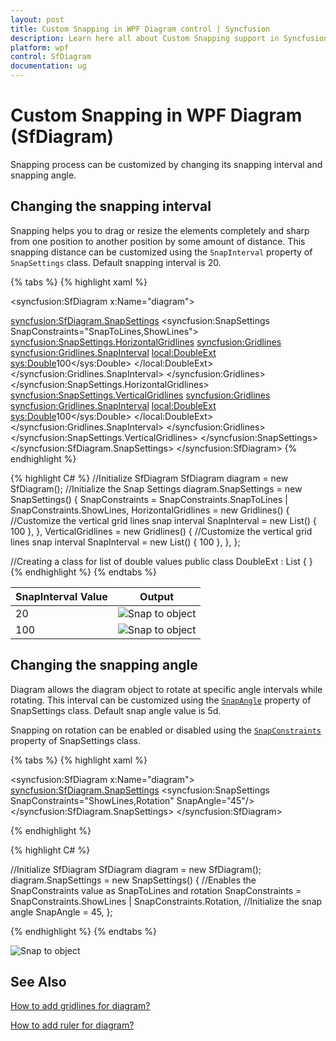 ```yaml
---
layout: post
title: Custom Snapping in WPF Diagram control | Syncfusion
description: Learn here all about Custom Snapping support in Syncfusion WPF Diagram (SfDiagram) control and more.
platform: wpf
control: SfDiagram
documentation: ug
---
```

# Custom Snapping in WPF Diagram (SfDiagram)

Snapping process can be customized by changing its snapping interval and snapping angle.

## Changing the snapping interval

Snapping helps you to drag or resize the elements completely and sharp from one position to another position by some amount of distance. This snapping distance can be customized using the `SnapInterval` property of `SnapSettings` class. Default snapping interval is 20.

{% tabs %}
{% highlight xaml %}
<!--Initialize SfDiagram-->
<syncfusion:SfDiagram x:Name="diagram">
  <!--Enables the SnapConstraints value as SnapToLines -->
  <syncfusion:SfDiagram.SnapSettings>
    <syncfusion:SnapSettings SnapConstraints="SnapToLines,ShowLines">
      <!--Initialize HorizontalGridlines-->
      <syncfusion:SnapSettings.HorizontalGridlines>
        <syncfusion:Gridlines>
          <!--Initialize SnapInterval value as 100-->
          <syncfusion:Gridlines.SnapInterval>
            <local:DoubleExt>
              <sys:Double>100</sys:Double>
            </local:DoubleExt>
          </syncfusion:Gridlines.SnapInterval>
        </syncfusion:Gridlines>
      </syncfusion:SnapSettings.HorizontalGridlines>
      <!--Initialize VerticalGridlines-->
      <syncfusion:SnapSettings.VerticalGridlines>
        <syncfusion:Gridlines>
          <!--Initialize SnapInterval value as 100-->
          <syncfusion:Gridlines.SnapInterval>
            <local:DoubleExt>
              <sys:Double>100</sys:Double>
            </local:DoubleExt>
          </syncfusion:Gridlines.SnapInterval>
        </syncfusion:Gridlines>
      </syncfusion:SnapSettings.VerticalGridlines>
    </syncfusion:SnapSettings>
  </syncfusion:SfDiagram.SnapSettings>
</syncfusion:SfDiagram>
{% endhighlight %}

{% highlight C# %}
//Initialize SfDiagram
SfDiagram diagram = new SfDiagram();
//Initialize the Snap Settings
diagram.SnapSettings = new SnapSettings()
{
  SnapConstraints = SnapConstraints.SnapToLines | SnapConstraints.ShowLines,
  HorizontalGridlines = new Gridlines()
  {
    //Customize the vertical grid lines snap interval
    SnapInterval = new List<double>() { 100 },
  },
  VerticalGridlines = new Gridlines()
  {
    //Customize the vertical grid lines snap interval
    SnapInterval = new List<double>() { 100 },
  },
};

//Creating a class for list of double values
public class DoubleExt : List<double>
{
}
{% endhighlight %}
{% endtabs %}

| SnapInterval Value  | Output |
|---|---|
| 20 |![Snap to object](Gridlines_images/SnapInterval20.gif) |
| 100 |![Snap to object](Gridlines_images/SnapInterval100.gif) |

## Changing the snapping angle

Diagram allows the diagram object to rotate at specific angle intervals while rotating. This interval can be customized using the [`SnapAngle`](https://help.syncfusion.com/cr/wpf/Syncfusion.UI.Xaml.Diagram.SnapSettings.html#Syncfusion_UI_Xaml_Diagram_SnapSettings_SnapAngle) property of SnapSettings class. Default snap angle value is 5d.

Snapping on rotation can be enabled or disabled using the [`SnapConstraints`](https://help.syncfusion.com/cr/wpf/Syncfusion.UI.Xaml.Diagram.SnapSettings.html#Syncfusion_UI_Xaml_Diagram_SnapSettings_SnapConstraints) property of SnapSettings class.

{% tabs %}
{% highlight xaml %}
<!--Initialize SfDiagram-->
<syncfusion:SfDiagram x:Name="diagram">
  <syncfusion:SfDiagram.SnapSettings>
    <!--Initialize the snap angle-->
    <syncfusion:SnapSettings SnapConstraints="ShowLines,Rotation" SnapAngle="45"/>
  </syncfusion:SfDiagram.SnapSettings>
</syncfusion:SfDiagram>

{% endhighlight %}

{% highlight C# %}

//Initialize SfDiagram
SfDiagram diagram = new SfDiagram();
diagram.SnapSettings = new SnapSettings()
{
  //Enables the SnapConstraints value as SnapToLines and rotation
  SnapConstraints = SnapConstraints.ShowLines | SnapConstraints.Rotation,
  //Initialize the snap angle
  SnapAngle = 45,
};

{% endhighlight %}
{% endtabs %}

![Snap to object](Gridlines_images/SnapANgle.gif) 

## See Also

[How to add gridlines for diagram?](https://help.syncfusion.com/wpf/diagram/gridlines)

[How to add ruler for diagram?](/wpf/diagram/rulers)